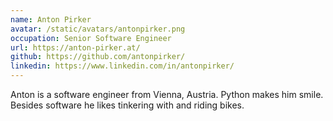 ```yaml
---
name: Anton Pirker
avatar: /static/avatars/antonpirker.png
occupation: Senior Software Engineer
url: https://anton-pirker.at/
github: https://github.com/antonpirker/
linkedin: https://www.linkedin.com/in/antonpirker/
---
```


Anton is a software engineer from Vienna, Austria. Python makes him smile. Besides software he likes tinkering with and riding bikes.
